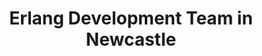 ---
title: Erlang Development Team in Newcastle
permalink: /landings/locations/newcastle/developer/erlang
technology: Erlang
location: Newcastle
---